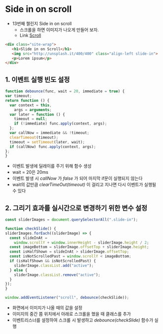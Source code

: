 # Side in on scroll

- 13번째 챌린지 Side in on scroll
   + 스크롤을 하면 이미지가 나오게 만들어 보자.
   + Link [Scroll](https://chicori3.github.io/LearnJS/side_in_on_scroll/)
```html
<div class="site-wrap">
   <h1>Slide in on Scroll</h1>
   <img src="http://unsplash.it/400/400" class="align-left slide-in">
   <p>Lorem ipsum</p>
</div>
```
## 1. 이벤트 실행 빈도 설정
  ```javascript
function debounce(func, wait = 20, immediate = true) {
  var timeout;
  return function () {
    var context = this,
      args = arguments;
    var later = function () {
      timeout = null;
      if (!immediate) func.apply(context, args);
    };
    var callNow = immediate && !timeout;
    clearTimeout(timeout);
    timeout = setTimeout(later, wait);
    if (callNow) func.apply(context, args);
  };
}
  ```
   - 이벤트 발생에 딜레이를 주기 위해 함수 생성
   - wait = 20은 20ms
   - 이벤트 발생 시 _callNow_ 가 _false_ 가 되어 마지막 if문이 실행되지 않는다
   - wait의 값만큼 _clearTimeOut(timeout)_ 이 걸리고 지나면 다시 이벤트가 실행될 수 있다
  
## 2. 그리기 효과를 실시간으로 변경하기 위한 변수 설정
  ```javascript
const sliderImages = document.querySelectorAll(".slide-in");

function checkSlide() {
  sliderImages.forEach((sliderImage) => {
    const slideInAt =
      window.scrollY + window.innerHeight - sliderImage.height / 2;
    const imageBottom = sliderImage.offsetTop + sliderImage.height;
    const isHalfShown = slideInAt > sliderImage.offsetTop;
    const isNotScrolledPast = window.scrollY < imageBottom;
    if (isHalfShown && isNotScrolledPast) {
      sliderImage.classList.add("active");
    } else {
      sliderImage.classList.remove("active");
    }
  });
}

window.addEventListener("scroll", debounce(checkSlide));
  ```
   - 화면에서 이미지가 나올 때의 값을 설정
   - 이미지의 중간 쯤 위치에서 아래로 스크롤을 했을 때 클래스를 추가
   - 이벤트리스너를 설정하여 스크롤 시 발생하고 _debounce(checkSlide)_ 함수가 실행

